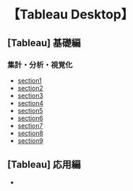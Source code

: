 # 【Tableau Desktop】

<!-- Udemy 学習 -->
## [Tableau] 基礎編 
### 集計・分析・視覚化
- [section1](basics_01)
- [section2](basics_02)
- [section3](basics_03)
- [section4](basics_04)
- [section5](basics_05)
- [section6](basics_06)
- [section7](basics_07)
- [section8](basics_08)
- [section9](basics_09)


## [Tableau] 応用編
- []()


